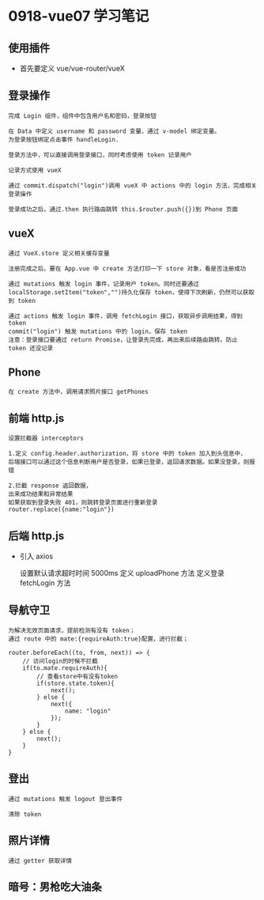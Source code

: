 # 0918-vue07 学习笔记 #

## 使用插件 ##

-   首先要定义 vue/vue-router/vueX

## 登录操作

    完成 Login 组件，组件中包含用户名和密码，登录按钮

    在 Data 中定义 username 和 password 变量，通过 v-model 绑定变量。
    为登录按钮绑定点击事件 handleLogin.

    登录方法中，可以直接调用登录接口，同时考虑使用 token 记录用户

    记录方式使用 vueX

    通过 commit.dispatch("login")调用 vueX 中 actions 中的 login 方法，完成相关登录操作

    登录成功之后，通过.then 执行路由跳转 this.$router.push({})到 Phone 页面

## vueX

    通过 VueX.store 定义相关缓存变量

    注册完成之后，要在 App.vue 中 create 方法打印一下 store 对象，看是否注册成功

    通过 mutations 触发 login 事件，记录用户 token。同时还要通过 localStorage.setItem("token","")持久化保存 token，使得下次刷新，仍然可以获取到 token

    通过 actions 触发 login 事件，调用 fetchLogin 接口，获取异步调用结果，得到 token
    commit("login") 触发 mutations 中的 login，保存 token
    注意：登录接口要通过 return Promise，让登录先完成，再出来后续路由跳转。防止 token 还没记录

## Phone

    在 create 方法中，调用请求照片接口 getPhones

## 前端 http.js

    设置拦截器 interceptors

    1.定义 config.header.authorization，将 store 中的 token 加入到头信息中，
    后端接口可以通过这个信息判断用户是否登录，如果已登录，返回请求数据。如果没登录，则报错

    2.拦截 response 返回数据，
    出来成功结果和异常结果
    如果获取到登录失败 401，则跳转登录页面进行重新登录
    router.replace({name:"login"})

## 后端 http.js

-   引入 axios

    设置默认请求超时时间 5000ms
    定义 uploadPhone 方法
    定义登录 fetchLogin 方法

## 导航守卫

    为解决无效页面请求，提前检测有没有 token；
    通过 route 中的 mate:{requireAuth:true}配置，进行拦截；

	router.beforeEach((to, from, next)) => {
    	// 访问login的时候不拦截
    	if(to.mate.requireAuth){
        	// 查看store中有没有token
        	if(store.state.token){
            	next();
        	} else {
            	next({
                	name: "login"
            	});
        	}
	    } else {
	        next();
	    }
	}


## 登出

    通过 mutations 触发 logout 登出事件

    清除 token

## 照片详情

    通过 getter 获取详情

## 暗号：男枪吃大油条 ##
